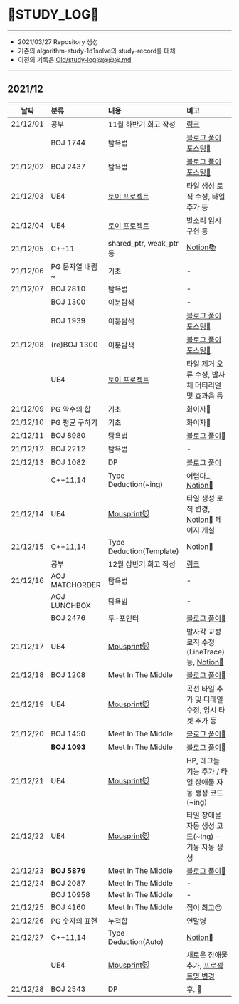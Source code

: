 # 📜STUDY_LOG📜
---
- 2021/03/27 Repository 생성
- 기존의 algorithm-study-1d1solve의 study-record를 대체
- 이전의 기록은 [Old/study-log@@@@.md](https://github.com/Oriburger/oriburger_study_log/blob/main/Old/study_log_2021.md)
---
## 2021/12

<div markdown="1">

|날짜|분류|내용|비고|
|----|:----|:----|:----|
|21/12/01|공부|11월 하반기 회고 작성|[링크](https://blog.naver.com/uss425/222583789105)|
||BOJ 1744|탐욕법|[블로그 풀이 포스팅📒](https://blog.naver.com/uss425/222584062209)|
|21/12/02|BOJ 2437|탐욕법|[블로그 풀이 포스팅📙](https://blog.naver.com/uss425/222584808410)|
|21/12/03|UE4|[토이 프로젝트](https://github.com/Oriburger/ue4_mousprint_)|타일 생성 로직 수정, 타일 추가 등|
|21/12/04|UE4|[토이 프로젝트](https://github.com/Oriburger/ue4_mousprint_)|발소리 임시 구현 등|
|21/12/05|C++11|shared_ptr, weak_ptr 등|[Notion📚](https://oriburger.notion.site/shared_ptr-weak_ptr-5677865e576a458691afc82c36850e90)|
|21/12/06|PG 문자열 내림~|기초|-|
|21/12/07|BOJ 2810|탐욕법|-|
||BOJ 1300|이분탐색|-|
||BOJ 1939|이분탐색|[블로그 풀이 포스팅📗](https://blog.naver.com/uss425/222589064056)|
|21/12/08|(re)BOJ 1300|이분탐색|[블로그 풀이 포스팅📘](https://blog.naver.com/uss425/222589874089)|
||UE4|[토이 프로젝트](https://github.com/Oriburger/ue4_mousprint_)|타일 제거 오류 수정, 발사체 머티리얼 및 효과음 등|
|21/12/09|PG 약수의 합|기초|화이자💉|
|21/12/10|PG 평균 구하기|기초|화이자💉|
|21/12/11|BOJ 8980|탐욕법|[블로그 풀이📃](https://blog.naver.com/uss425/222592755773)|
|21/12/12|BOJ 2212|탐욕법|-|
|21/12/13|BOJ 1082|DP|[블로그 풀이](https://blog.naver.com/uss425/222594301256)|
||C++11,14|Type Deduction(~ing)|어렵다.., [Notion📗](https://oriburger.notion.site/Type-Deduction-3ac570dee2e34689918fe4f5094aa3e6)|
|21/12/14|UE4|[Mousprint🐭](https://github.com/Oriburger/ue4_mousprint_)|타일 생성 로직 변경, [Notion📜](https://oriburger.notion.site/Mousprint-94fa53a30a514273af9dec54c3910555) 페이지 개설|
|21/12/15|C++11,14|Type Deduction(Template)|[Notion📗](https://oriburger.notion.site/Type-Deduction-3ac570dee2e34689918fe4f5094aa3e6)|
||공부|12월 상반기 회고 작성|[링크](https://blog.naver.com/uss425/222596214391)|
|21/12/16|AOJ MATCHORDER|탐욕법|-|
||AOJ LUNCHBOX|탐욕법|-|
||BOJ 2476|투-포인터|[블로그 풀이📙](https://blog.naver.com/uss425/222597151673)|
|21/12/17|UE4|[Mousprint🐭](https://github.com/Oriburger/ue4_mousprint_)|발사각 교정 로직 수정(LineTrace) 등, [Notion📔](https://www.notion.so/oriburger/Linetrace-42781341c1f5400f93f24fdeef3ee83a)|
|21/12/18|BOJ 1208|Meet In The Middle|[블로그 풀이📘](https://blog.naver.com/uss425/222598607901)|
|21/12/19|UE4|[Mousprint🐭](https://github.com/Oriburger/ue4_mousprint_)|곡선 타일 추가 및 디테일 수정, 임시 타겟 추가 등|
|21/12/20|BOJ 1450|Meet In The Middle|[블로그 풀이📒](https://blog.naver.com/uss425/222600222674)|
||**BOJ 1093**|Meet In The Middle|[블로그 풀이📗](https://blog.naver.com/uss425/222600253197)|
|21/12/21|UE4|[Mousprint🐭](https://github.com/Oriburger/ue4_mousprint_)|HP, 레그돌 기능 추가 / 타일 장애물 자동 생성 코드(~ing)|
|21/12/22|UE4|[Mousprint🐭](https://github.com/Oriburger/ue4_mousprint_)|타일 장애물 자동 생성 코드(~ing) - 기둥 자동 생성|
|21/12/23|**BOJ 5879**|Meet In The Middle|[블로그 풀이📗](https://blog.naver.com/uss425/222602954891)|
|21/12/24|BOJ 2087|Meet In The Middle|-|
||BOJ 10958|Meet In The Middle|-|
|21/12/25|BOJ 4160|Meet In The Middle|집이 최고😑|
|21/12/26|PG 숫자의 표현|누적합|연말병|
|21/12/27|C++11,14|Type Deduction(Auto)|[Notion📗](https://oriburger.notion.site/Type-Deduction-3ac570dee2e34689918fe4f5094aa3e6)|
||UE4|[Mousprint🐭](https://github.com/Oriburger/ue4_mousprint_)|새로운 장애물 추가, [프로젝트명 변경](https://www.notion.so/oriburger/UE4-C-37ca8d53656d4918ace12d56b041690e)|
|21/12/28|BOJ 2543|DP|후..🥲|
</div>

<!--

- 📔📚📙📘📗📒📃📜📄📑

-->
